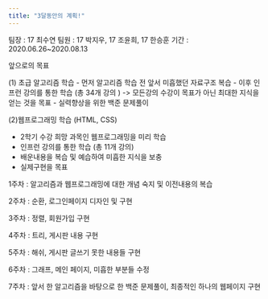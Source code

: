 ```yaml
---
title: "3달동안의 계획!"
---
```


팀장 : 17 최수연
팀원 : 17 박지우, 17 조윤희, 17 한승훈
기간 : 2020.06.26~2020.08.13

앞으로의 목표

(1) 초급 알고리즘 학습
    - 먼저 알고리즘 학습 전 앞서 미흡했던 자료구조 복습
    - 이후 인프런 강의를 통한 학습 (총 34개 강의 ) -> 모든강의 수강이 목표가 아닌 최대한 지식을 얻는 것을 목표
    - 실력향상을 위한 백준 문제풀이

(2)웹프로그래밍 학습 (HTML, CSS)
   - 2학기 수강 희망 과목인 웹프로그래밍을 미리 학습
   - 인프런 강의를 통한 학습 (총 11개 강의)
   - 배운내용을 복습 및 예습하여 미흡한 지식을 보충
   - 실제구현을 목표

1주차 : 알고리즘과 웹프로그래밍에 대한 개념 숙지 및 이전내용의 복습

2주차 : 순환, 로그인페이지 디자인 및 구현

3주차 : 정렬, 회원가입 구현

4주차 : 트리, 게시판 내용 구현

5주차 : 해쉬, 게시판 글쓰기 못한 내용들 구현

6주차 : 그래프, 메인 페이지, 미흡한 부분들 수정

7주차 : 앞서 한 알고리즘을 바탕으로 한 백준 문제풀이, 최종적인 하나의 웹페이지 구현



